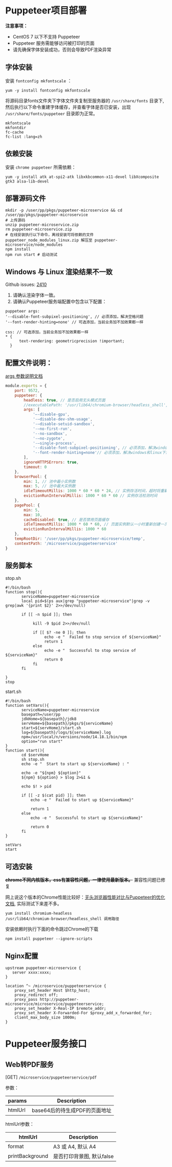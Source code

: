 # Puppeteer项目部署

**注意事项：**

- CentOS 7 以下不支持 Puppeteer
- Puppeteer 服务需能够访问被打印的页面
- 请先确保字体安装成功，否则会导致PDF渲染异常

## 字体安装

安装 `fontconfig mkfontscale` ：

```
yum -y install fontconfig mkfontscale
```

将源码目录fonts文件夹下字体文件夹复制至服务器的 `/usr/share/fonts` 目录下, 然后执行以下命令重建字体缓存，并查看字体是否已安装，出现 `/usr/share/fonts/puppeteer` 目录即为正常。

```
mkfontscale
mkfontdir
fc-cache
fc-list :lang=zh
```

## 依赖安装

安装 `chrome puppeteer` 所需依赖：

```shell
yum -y install atk at-spi2-atk libxkbcommon-x11-devel libXcomposite gtk3 alsa-lib-devel
```

## 部署源码文件

```shell
mkdir -p /user/pp/pkgs/puppeteer-microservice && cd /user/pp/pkgs/puppeteer-microservice
# 上传源码
unzip puppeteer-microservice.zip
rm puppeteer-microservice.zip
# 在线安装执行以下命令，离线安装可将依赖的文件 puppeteer_node_modules_linux.zip 解压至 puppeteer-microservice/node_modules
npm install 
npm run start # 启动测试
```
## Windows 与 Linux 渲染结果不一致
Github issues: [2410](https://github.com/puppeteer/puppeteer/issues/2410)
1. 请确认渲染字体一致。
2. 请确认Puppeteer服务端配置中包含以下配置：
  ```
  puppeteer args:
  '--disable-font-subpixel-positioning', // 必须添加，解决空格问题
  '--font-render-hinting=none' // 可选添加，当前业务加不加效果都一样
  
  css: // 可选添加，当前业务加不加效果都一样
  * {
        text-rendering: geometricprecision !important;
    }
  ```

## 配置文件说明：
[args 参数说明文档](https://peter.sh/experiments/chromium-command-line-switches/)
```js
module.exports = {
    port: 9572,
    puppeteer: {
        headless: true, // 是否启用无头模式页面
        //executablePath: '/usr/lib64/chromium-browser/headless_shell',
        args: [
            '–-disable-gpu',
            '-–disable-dev-shm-usage',
            '-–disable-setuid-sandbox',
            '-–no-first-run',
            '--no-sandbox',
            '-–no-zygote',
            '-–single-process',
			'--disable-font-subpixel-positioning', // 必须添加，解决windows和linux下渲染结果不一致问题
			'--font-render-hinting=none'// 必须添加，解决windows和linux下渲染结果不一致问题
        ],
        ignoreHTTPSErrors: true,
        timeout: 0
    },
    browserPool: {
        min: 1, // 池中最小实例数
        max: 5, // 池中最大实例数
        idleTimeoutMillis: 1000 * 60 * 60 * 24, // 实例存活时间，超时将重新创建新的实例，防止内存泄漏，浏览器实例默认24小时
        evictionRunIntervalMillis: 1000 * 60 * 60 // 实例存活检测时间
    },
    pagePool: {
        min: 5,
        max: 10,
        cacheDisabled: true, // 是否禁用页面缓存
        idleTimeoutMillis: 1000 * 60 * 60, // 页面实例默认一小时重新创建一次
        evictionRunIntervalMillis: 1000 * 60
    },
    tempRootDir: '/user/pp/pkgs/puppeteer-microservice/temp',
    contextPath: '/microservice/puppeteerservice'
}
```

## 服务脚本

stop.sh

```shell
#!/bin/bash
function stop(){
       serviceName=puppeteer-microservice
       local pid=$(ps aux|grep "puppeteer-microservice"|grep -v grep|awk '{print $2}' 2>>/dev/null)

       if [[ -n $pid ]]; then

            kill -9 $pid 2>>/dev/null

            if [[ $? -ne 0 ]]; then
                 echo -e "  Failed to stop service of ${serviceNam}"
                 return 1
            else
                 echo -e "  Successful to stop service of ${serviceNam}"
                 return 0
            fi
       fi

}
stop

```

start.sh

```shell
#!/bin/bash
function setVars(){
       serviceName=puppeteer-microservice
       basepath=/user/pp
       jdkHome=${basepath}/jdk8
       servHome=${basepath}/pkgs/${serviceName}
       start=${servHome}/start.sh
       log=${basepath}/logs/${serviceName}.log
       npm=/usr/local/n/versions/node/14.18.1/bin/npm
       option="run start"
}
function start(){
       cd $servHome
       sh stop.sh
       echo -e "  Start to start up ${serviceName} : "

       echo -e "${npm} ${option}"
       ${npm} ${option} > $log 2>&1 &

       echo $! > pid

       if [[ -z $(cat pid) ]]; then
           echo -e "  Failed to start up ${serviceName}"

           return 1
       else
           echo -e "  Successful to start up ${serviceName}"

           return 0
       fi
}

setVars
start
```

## 可选安装

~~**chrome不同内核版本，css有兼容性问题，一律使用最新版本。**~~  兼容性问题已修复

网上说这个版本的Chrome性能比较好：[无头浏览器性能对比与Puppeteer的优化文档](https://blog.it2048.cn/article-headless-puppeteer/), 实际测试下来差不多。

```
yum install chromium-headless
/usr/lib64/chromium-browser/headless_shell 调用路径
```

安装依赖时执行下面的命令跳过Chrome的下载

```
npm install puppeteer --ignore-scripts
```

## Nginx配置

```nginx
upstream puppeteer-microservice {
   server xxxx:xxxx;
}

location ^~ /microservice/puppeteerservice {
    proxy_set_header Host $http_host;
    proxy_redirect off;
    proxy_pass http://puppeteer-microservice/microservice/puppeteerservice;
    proxy_set_header X-Real-IP $remote_addr;
    proxy_set_header X-Forwarded-For $proxy_add_x_forwarded_for;
    client_max_body_size 1000m;
}
```

# Puppeteer服务接口

## Web转PDF服务

[GET] `/microservice/puppeteerservice/pdf`  

参数：

| params      | Description |
| ----------- | ----------- |
| htmlUrl      | base64后的待生成PDF的页面地址|

htmlUrl参数：

| htmlUrl      | Description |
| ----------- | ----------- |
| format      | A3 或 A4, 默认 A4|
| printBackground | 是否打印背景图, 默认false |
